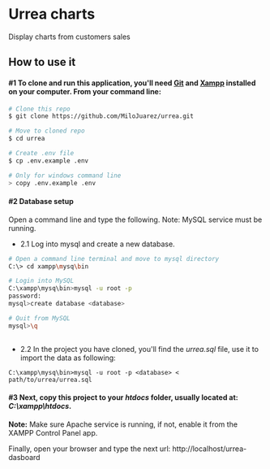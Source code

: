 # Urrea charts
Display charts from customers sales

## How to use it

#### #1 To clone and run this application, you'll need <a href="https://git-scm.com" target="_blank">Git</a> and <a href="https://www.apachefriends.org/es/index.html" target="_blank">Xampp</a> installed on your computer. From your command line:

```bash
# Clone this repo
$ git clone https://github.com/MiloJuarez/urrea.git

# Move to cloned repo
$ cd urrea

# Create .env file
$ cp .env.example .env

# Only for windows command line
> copy .env.example .env 

```

#### #2 Database setup

Open a command line and type the following. Note: MySQL service must be running.

* 2.1 Log into mysql and create a new database.

```bash
# Open a command line terminal and move to mysql directory
C:\> cd xampp\mysq\bin

# Login into MySQL
C:\xampp\mysq\bin>mysql -u root -p
password:
mysql>create database <database>

# Quit from MySQL
mysql>\q
 
```
* 2.2 In the project you have cloned, you'll find the <i>urrea.sql</i> file, use it to import the data as following:
```
C:\xampp\mysq\bin>mysql -u root -p <database> < path/to/urrea/urrea.sql
```
#### #3 Next, copy this project to your <strong><i>htdocs</i></strong> folder, usually located at: <strong><i>C:\xampp\htdocs</i></strong>.
<strong>Note:</strong> Make sure Apache service is running, if not, enable it from the XAMPP Control Panel app.

Finally, open your browser and type the next url: http://localhost/urrea-dasboard

